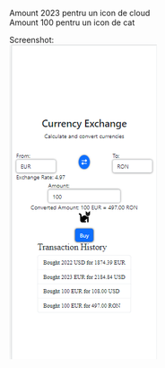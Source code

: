 Amount 2023 pentru un icon de cloud <br>
Amount 100 pentru un icon de cat

Screenshot: <br>
<img src = "Screenshot.png" alt = "Screenshot">
